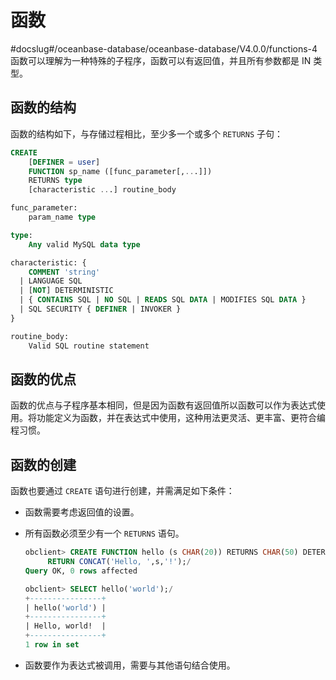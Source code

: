函数 
=======================
#docslug#/oceanbase-database/oceanbase-database/V4.0.0/functions-4
函数可以理解为一种特殊的子程序，函数可以有返回值，并且所有参数都是 IN 类型。

函数的结构 
--------------------------

函数的结构如下，与存储过程相比，至少多一个或多个 `RETURNS` 子句：

```sql
CREATE
    [DEFINER = user]
    FUNCTION sp_name ([func_parameter[,...]])
    RETURNS type
    [characteristic ...] routine_body

func_parameter:
    param_name type

type:
    Any valid MySQL data type

characteristic: {
    COMMENT 'string'
  | LANGUAGE SQL
  | [NOT] DETERMINISTIC
  | { CONTAINS SQL | NO SQL | READS SQL DATA | MODIFIES SQL DATA }
  | SQL SECURITY { DEFINER | INVOKER }
}

routine_body:
    Valid SQL routine statement
```



函数的优点 
--------------------------

函数的优点与子程序基本相同，但是因为函数有返回值所以函数可以作为表达式使用。将功能定义为函数，并在表达式中使用，这种用法更灵活、更丰富、更符合编程习惯。

函数的创建 
--------------------------

函数也要通过 `CREATE` 语句进行创建，并需满足如下条件：

* 函数需要考虑返回值的设置。

  

* 所有函数必须至少有一个 `RETURNS` 语句。

  ```sql
  obclient> CREATE FUNCTION hello (s CHAR(20)) RETURNS CHAR(50) DETERMINISTIC
       RETURN CONCAT('Hello, ',s,'!');/
  Query OK, 0 rows affected 
  
  obclient> SELECT hello('world');/
  +----------------+
  | hello('world') |
  +----------------+
  | Hello, world!  |
  +----------------+
  1 row in set
  ```

  

* 函数要作为表达式被调用，需要与其他语句结合使用。

  



